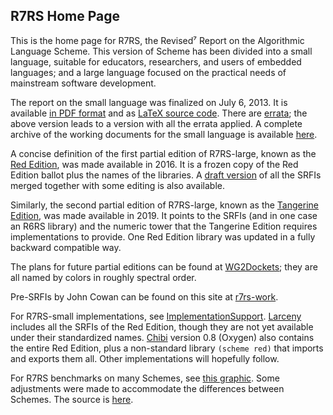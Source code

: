 ## R7RS Home Page

This is the home page for R7RS, the Revised⁷ Report on the Algorithmic Language Scheme.
This version of Scheme has been divided into a small language, suitable for educators,
researchers, and users of embedded languages; and a large language focused on the
practical needs of mainstream software development.

The report on the small language was finalized on July 6, 2013.
It is available [in PDF format](https://github.com/johnwcowan/r7rs-spec/blob/errata/spec/r7rs.pdf)
and as [LaTeX source code](https://github.com/johnwcowan/r7rs-spec/tree/errata/spec).
There are [errata](R7RSSmallErrata.md); the above version leads to a version
with all the errata applied.  A complete archive of the
working documents for the small language is available [here](https://small.r7rs.org/).

A concise definition of the first partial edition of R7RS-large, known as 
the [Red Edition](RedEdition.md), was made available in 2016.
It is a frozen copy of the Red Edition ballot plus the names of the libraries.
A [draft version](https://gitlab.com/vmanis/r7rs-large/-/blob/master/reports/red.pdf)
of all the SRFIs merged together with some editing is also available.

Similarly, the second partial edition of R7RS-large, known as the [Tangerine Edition](TangerineEdition.md),
was made available in 2019.  It points to the SRFIs (and in one case an R6RS library)
and the numeric tower that the Tangerine Edition requires implementations to
provide.  One Red Edition library was updated in a fully backward compatible way.

The plans for future partial editions can be found at [WG2Dockets](WG2Dockets.md);
they are all named by colors in roughly spectral order.

Pre-SRFIs by John Cowan can be found on this site at
[r7rs-work](https://github.com/johnwcowan/r7rs-work).

For R7RS-small implementations, see [ImplementationSupport](ImplementationSupport.md).
[Larceny](http://larcenists.org) includes all the SRFIs of the Red Edition, though they
are not yet available under their standardized names.  [Chibi](http://synthcode.com/wiki/chibi-scheme)
version 0.8 (Oxygen) also contains the entire Red Edition, plus a non-standard library
`(scheme red)` that imports and exports them all.  Other implementations will hopefully follow.

For R7RS benchmarks on many Schemes, see
[this graphic](http://ecraven.github.io/r7rs-benchmarks/benchmark.html).
Some adjustments were made to accommodate the differences between Schemes.
The source is [here](https://github.com/ecraven/r7rs-benchmarks).
